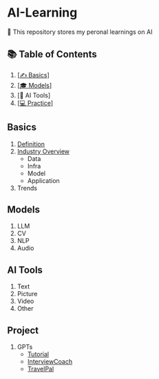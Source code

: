 # AI-Learning

🎉 This repository stores my peronal learnings on AI  

## 📚 Table of Contents
1. [[✍️ Basics]](Basics)
2. [[🎓 Models]](Models)
3. [🎯 AI Tools]
4. [[💻 Practice]](Project)

## Basics
1. [Definition](Basics/Definition.md)
2. [Industry Overview](Industry.md)
   - Data
   - Infra
   - Model
   - Application
4. Trends

## Models
1. LLM
2. CV
3. NLP
4. Audio

## AI Tools
1. Text
2. Picture
3. Video
4. Other

## Project
1. GPTs
   - [Tutorial](Projects/GPTs_Tutorial.md)
   - [InterviewCoach](https://chat.openai.com/g/g-J9gan1hJo-interviewbot)
   - [TravelPal](https://chat.openai.com/g/g-3ZUqpPuYw-travelpal)


